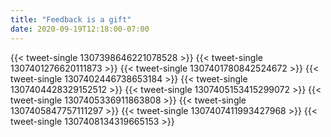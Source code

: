 ```yaml
---
title: "Feedback is a gift"
date: 2020-09-19T12:18:00-07:00
---
```


{{< tweet-single 1307398646221078528 >}}
{{< tweet-single 1307401276620111873 >}}
{{< tweet-single 1307401780842524672 >}}
{{< tweet-single 1307402446738653184 >}}
{{< tweet-single 1307404428329152512 >}}
{{< tweet-single 1307405153415299072 >}}
{{< tweet-single 1307405336911863808 >}}
{{< tweet-single 1307405847757111297 >}}
{{< tweet-single 1307407411993427968 >}}
{{< tweet-single 1307408134319665153 >}}
